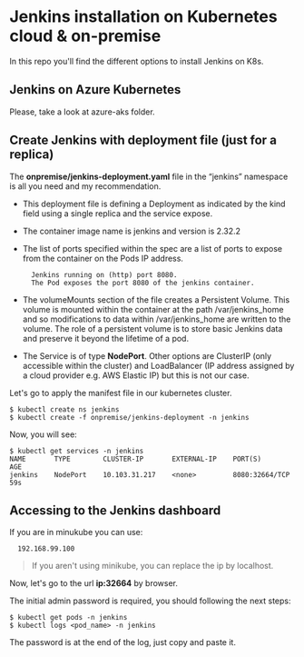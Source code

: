 # Jenkins installation on Kubernetes cloud & on-premise

In this repo you'll find the different options to install Jenkins on K8s.

## Jenkins on Azure Kubernetes

Please, take a look at azure-aks folder.

## Create Jenkins with deployment file (just for a replica)

The **onpremise/jenkins-deployment.yaml** file in the “jenkins” namespace is all you need and my recommendation.

- This deployment file is defining a Deployment as indicated by the kind field using a single replica and the service expose.

- The container image name is jenkins and version is 2.32.2

- The list of ports specified within the spec are a list of ports to expose from the container on the Pods IP address.

        Jenkins running on (http) port 8080.
        The Pod exposes the port 8080 of the jenkins container.

- The volumeMounts section of the file creates a Persistent Volume. This volume is mounted within the container at the path /var/jenkins_home and so modifications to data within /var/jenkins_home are written to the volume. The role of a persistent volume is to store basic Jenkins data and preserve it beyond the lifetime of a pod.

- The Service is of type **NodePort**. Other options are ClusterIP (only accessible within the cluster) and LoadBalancer (IP address assigned by a cloud provider e.g. AWS Elastic IP) but this is not our case.



Let's go to apply the manifest file in our kubernetes cluster.

```
$ kubectl create ns jenkins
$ kubectl create -f onpremise/jenkins-deployment -n jenkins
```
Now, you will see:
```
$ kubectl get services -n jenkins
NAME       TYPE        CLUSTER-IP       EXTERNAL-IP    PORT(S)           AGE
jenkins    NodePort    10.103.31.217    <none>         8080:32664/TCP    59s
```

## Accessing to the Jenkins dashboard

If you are in minukube you can use:

``` $ minikube ip
  192.168.99.100 
```
> If you aren't using minikube, you can replace the ip by localhost.

Now, let's go to the url **ip:32664** by browser.

The initial admin password is required, you should following the next steps:

```
$ kubectl get pods -n jenkins
$ kubectl logs <pod_name> -n jenkins
```

The password is at the end of the log, just copy and paste it.
